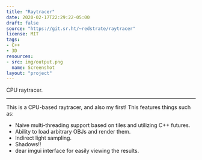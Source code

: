 ```yaml
---
title: "Raytracer"
date: 2020-02-17T22:29:22-05:00
draft: false
source: "https://git.sr.ht/~redstrate/raytracer"
license: MIT
tags:
- C++
- 3D
resources:
- src: img/output.png
  name: Screenshot
layout: "project"
---
```


CPU raytracer.

<!--more-->
---

This is a CPU-based raytracer, and also my first! This features things such as:

* Naive multi-threading support based on tiles and utilizing C++ futures.
* Ability to load arbitrary OBJs and render them.
* Indirect light sampling.
* Shadows!!
* dear imgui interface for easily viewing the results.